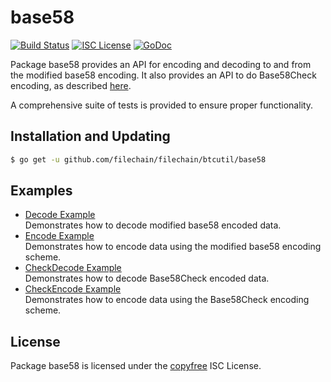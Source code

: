 # base58

[![Build Status](http://img.shields.io/travis/btcsuite/btcutil.svg)](https://travis-ci.org/btcsuite/btcutil)
[![ISC License](http://img.shields.io/badge/license-ISC-blue.svg)](http://copyfree.org)
[![GoDoc](https://img.shields.io/badge/godoc-reference-blue.svg)](http://godoc.org/github.com/filechain/filechain/btcutil/base58)

Package base58 provides an API for encoding and decoding to and from the
modified base58 encoding. It also provides an API to do Base58Check encoding,
as described [here](https://en.bitcoin.it/wiki/Base58Check_encoding).

A comprehensive suite of tests is provided to ensure proper functionality.

## Installation and Updating

```bash
$ go get -u github.com/filechain/filechain/btcutil/base58
```

## Examples

- [Decode Example](http://godoc.org/github.com/filechain/filechain/btcutil/base58#example-Decode)  
  Demonstrates how to decode modified base58 encoded data.
- [Encode Example](http://godoc.org/github.com/filechain/filechain/btcutil/base58#example-Encode)  
  Demonstrates how to encode data using the modified base58 encoding scheme.
- [CheckDecode Example](http://godoc.org/github.com/filechain/filechain/btcutil/base58#example-CheckDecode)  
  Demonstrates how to decode Base58Check encoded data.
- [CheckEncode Example](http://godoc.org/github.com/filechain/filechain/btcutil/base58#example-CheckEncode)  
  Demonstrates how to encode data using the Base58Check encoding scheme.

## License

Package base58 is licensed under the [copyfree](http://copyfree.org) ISC
License.
